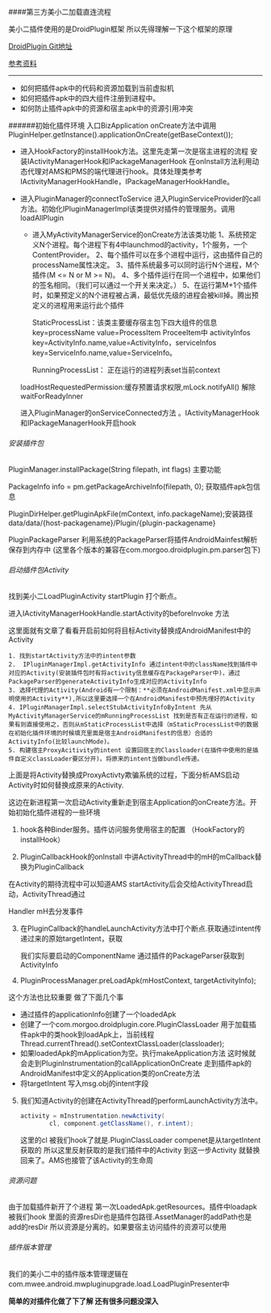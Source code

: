 ####第三方美小二加载直连流程

美小二插件使用的是DroidPlugin框架 所以先得理解一下这个框架的原理

[DroidPlugin Git地址](https://github.com/DroidPluginTeam/DroidPlugin)

[参考资料](https://www.zhihu.com/question/35138070)

----

* 如何把插件apk中的代码和资源加载到当前虚拟机
* 如何把插件apk中的四大组件注册到进程中。
* 如何防止插件apk中的资源和宿主apk中的资源引用冲突



######初始化插件环境
入口BizApplication onCreate方法中调用 PluginHelper.getInstance().applicationOnCreate(getBaseContext());

- 进入HookFactory的installHook方法。这里先走第一次是宿主进程的流程 安装IActivityManagerHook和IPackageManagerHook 在onInstall方法利用动态代理对AMS和PMS的端代理进行hook。具体处理类参考IActivityManagerHookHandle，IPackageManagerHookHandle。

- 进入PluginManager的connectToService  进入PluginServiceProvider的call方法。初始化IPluginManagerImpl该类提供对插件的管理服务。调用loadAllPlugin 

  * 进入MyActivityManagerService的onCreate方法该类功能
    1、系统预定义N个进程。每个进程下有4中launchmod的activity，1个服务，一个ContentProvider。
    2、每个插件可以在多个进程中运行，这由插件自己的processName属性决定。
    3、插件系统最多可以同时运行N个进程，M个插件(M <= N or M >= N)。
    4、多个插件运行在同一个进程中，如果他们的签名相同。（我们可以通过一个开关来决定。）
    5、在运行第M+1个插件时，如果预定义的N个进程被占满，最低优先级的进程会被kill掉。腾出预定义的进程用来运行此个插件

     StaticProcessList：该类主要缓存宿主包下四大组件的信息 key=processName value=ProcessItem ProceeItem中 activityInfos  key=ActivityInfo.name,value=ActivityInfo，serviceInfos key=ServiceInfo.name,value=ServiceInfo。

     RunningProcessList： 正在运行的进程列表set当前context

   loadHostRequestedPermission:缓存预置请求权限,mLock.notifyAll() 解除waitForReadyInner

   进入PluginManager的onServiceConnected方法 。IActivityManagerHook和IPackageManagerHook开启hook





###### 安装插件包

 PluginManager.installPackage(String filepath, int flags) 主要功能

 PackageInfo info = pm.getPackageArchiveInfo(filepath, 0); 获取插件apk包信息

  PluginDirHelper.getPluginApkFile(mContext, info.packageName);安装路径data/data/{host-packagename}/Plugin/{plugin-packagename}

 PluginPackageParser  利用系统的PackageParser将插件AndroidMainfest解析保存到内存中
(这里各个版本的兼容在com.morgoo.droidplugin.pm.parser包下)



###### 启动插件包Activity

找到美小二LoadPluginActivity startPlugin 打个断点。

进入IActivityManagerHookHandle.startActivity的beforeInvoke 方法

这里面就有文章了看看开启前如何将目标Activity替换成AndroidManifest中的Activity  

 	1. 找到startActivity方法中的intent参数
 	2.  IPluginManagerImpl.getActivityInfo 通过intent中的className找到插件中对应的Activity(安装插件包时有将activity信息缓存在PackageParser中)，通过PackageParser的generateActivityInfo生成对应的ActivityInfo
 	3. 选择代理的Activity(Android有一个限制：**必须在AndroidManifest.xml中显示声明使用的Activity**),所以这里要选择一个在AndroidManifest中预先埋好的Activity
 	4. IPluginManagerImpl.selectStubActivityInfoByIntent 先从MyActivityManagerService的mRunningProcessList 找到是否有正在运行的进程，如果有则直接使用之，否则从mStaticProcessList中选择（mStaticProcessList中的数据在初始化插件环境的时候填充里面是宿主AndroidManifest的信息）合适的ActivityInfo(比较launchMode)。
 	5. 构建宿主ProxyAcitivity的intent 设置回宿主的Classloader(在插件中使用的是插件自定义classLoader要区分开)。将原来的intent当做bundle传递。

上面是将Activity替换成ProxyActivty欺骗系统的过程，下面分析AMS启动Activity时如何替换成原来的Activity.

这边在新进程第一次启动Activity重新走到宿主Application的onCreate方法。开始初始化插件进程的一些环境

1. hook各种Binder服务。插件访问服务使用宿主的配置 （HookFactory的installHook）

2.  PluginCallbackHook的onInstall 中讲ActivityThread中的mH的mCallback替换为PluginCallback

   在Activity的期待流程中可以知道AMS startActivity后会交给ActivityThread启动，ActivityThread通过

   Handler mH去分发事件

3. 在PluginCallback的handleLaunchActivity方法中打个断点.获取通过intent传递过来的原始targetIntent，获取

   我们实际要启动的ComponentName 通过插件的PackageParser获取到ActivityInfo

4.  PluginProcessManager.preLoadApk(mHostContext, targetActivityInfo);

   这个方法也比较重要 做了下面几个事

   * 通过插件的applicationInfo创建了一个loadedApk
   * 创建了一个com.morgoo.droidplugin.core.PluginClassLoader 用于加载插件apk中的类hook到loadApk上，当前线程Thread.currentThread().setContextClassLoader(classloader);
   * 如果loadedApk的mApplication为空。执行makeApplication方法 这时候就会走到PluginInstrumentation的callApplicationOnCreate 走到插件apk的AndroidManifest中定义的Application类的onCreate方法
   * 将targetIntent 写入msg.obj的intent字段

5. 我们知道Activity的创建在ActivityThread的performLaunchActivity方法中。 

   ```java
   activity = mInstrumentation.newActivity(
           cl, component.getClassName(), r.intent);
   ```

   这里的cl 被我们hook了就是.PluginClassLoader compenet是从targetIntent获取的 所以这里反射获取的是我们插件中的Activity 到这一步Activity 就替换回来了。AMS也接管了该Activity的生命周



###### 资源问题

由于加载插件新开了个进程 第一次LoadedApk.getResources。插件中loadapk被我们hook 里面的资源resDir也是插件包路径.AssetManager的addPath也是add的resDir 所以资源是分离的。如果要宿主访问插件的资源可以使用



###### 插件版本管理

我们的美小二中的插件版本管理逻辑在com.mwee.android.mwpluginupgrade.load.LoadPluginPresenter中



**简单的对插件化做了下了解 还有很多问题没深入**



